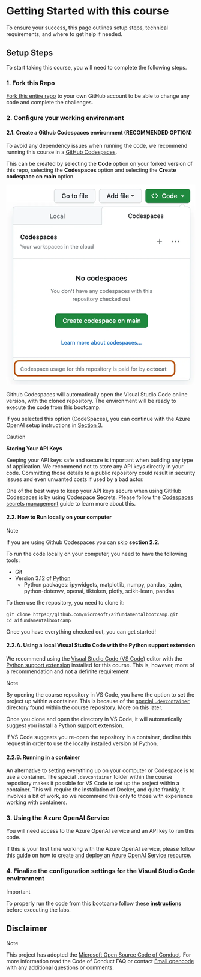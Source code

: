 # Getting Started with this course

To ensure your success, this page outlines setup steps, technical requirements, and where to get help if needed.

## Setup Steps

To start taking this course, you will need to complete the following steps.

### 1. Fork this Repo

[Fork this entire repo](https://github.com/microsoft/aifundamentalbootcamp/fork) to your own GitHub account to be able to change any code and complete the challenges.

### 2. Configure your working environment

#### 2.1. Create a Github Codespaces environment (RECOMMENDED OPTION)

To avoid any dependency issues when running the code, we recommend running this course in a [GitHub Codespaces](https://github.com/features/codespaces).

This can be created by selecting the **Code** option on your forked version of this repo, selecting the **Codespaces** option and selecting the **Create codespace on main** option.

![Dialog showing buttons to create a codespace](./images/who-will-pay.webp)

Github Codespaces will automatically open the Visual Studio Code online version, with the cloned repository. The environment will be ready to execute the code from this bootcamp.

If you selected this option (CodeSpaces), you can continue with the Azure OpenAI setup instructions in [Section 3](#3-using-the-azure-openai-service).

> [!CAUTION]
> **Storing Your API Keys**
>
> Keeping your API keys safe and secure is important when building any type of application. We recommend not to store any API keys directly in your code. Committing those details to a public repository could result in security issues and even unwanted costs if used by a bad actor.

One of the best ways to keep your API keys secure when using GitHub Codespaces is by using Codespace Secrets. Please follow the [Codespaces secrets management](https://docs.github.com/en/codespaces/managing-your-codespaces/managing-secrets-for-your-codespaces) guide to learn more about this.

#### 2.2. How to Run locally on your computer

> [!NOTE]  
> If you are using Github Codespaces you can skip **section 2.2**.

To run the code locally on your computer, you need to have the following tools:

* Git
* Version 3.12 of [Python](https://www.python.org/downloads/)
  * Python packages: ipywidgets, matplotlib, numpy, pandas, tqdm, python-dotenvv, openai, tiktoken, plotly, scikit-learn, pandas

To then use the repository, you need to clone it:

```shell
git clone https://github.com/microsoft/aifundamentalbootcamp.git
cd aifundamentalbootcamp
```

Once you have everything checked out, you can get started!

#### 2.2.A. Using a local Visual Studio Code with the Python support extension

We recommend using the [Visual Studio Code (VS Code)](https://code.visualstudio.com/) editor with the [Python support extension](https://marketplace.visualstudio.com/items?itemName=ms-python.python) installed for this course. This is, however, more of a recommendation and not a definite requirement

> [!NOTE]  
> By opening the course repository in VS Code, you have the option to set the project up within a container. This is because of the [special `.devcontainer`](https://code.visualstudio.com/docs/devcontainers/containers?itemName=ms-python.python) directory found within the course repository. More on this later.
>
> Once you clone and open the directory in VS Code, it will automatically suggest you install a Python support extension.
>
> If VS Code suggests you re-open the repository in a container, decline this request in order to use the locally installed version of Python.

#### 2.2.B. Running in a container

An alternative to setting everything up on your computer or Codespace is to use a container. The special `.devcontainer` folder within the course repository makes it possible for VS Code to set up the project within a container. This will require the installation of Docker, and quite frankly, it involves a bit of work, so we recommend this only to those with experience working with containers.

### 3. Using the Azure OpenAI Service

You will need access to the Azure OpenAI service and an API key to run this code.

If this is your first time working with the Azure OpenAI service, please follow this guide on how to [create and deploy an Azure OpenAI Service resource.](https://learn.microsoft.com/azure/ai-services/openai/how-to/create-resource?pivots=web-portal)

### 4. Finalize the configuration settings for the Visual Studio Code environment

> [!IMPORTANT]  
> To properly run the code from this bootcamp follow these **[instructions](./SETUP.md)** before executing the labs.

## Disclaimer

> [!NOTE]
> This project has adopted the [Microsoft Open Source Code of Conduct](https://opensource.microsoft.com/codeofconduct/). For more information read the Code of Conduct FAQ or contact [Email opencode](opencode@microsoft.com) with any additional questions or comments.
